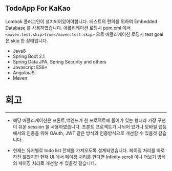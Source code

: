 ## TodoApp For KaKao

Lombok 플러그인이 설치되어있어야합니다.
테스트의 편의를 위하여 Embedded Database 를 사용하였습니다.
애플리케이션 로딩시 pom.xml 에서 ```<maven.test.skip>true</maven.test.skip>``` 
으로 애플리케이션 로딩시 test goal 은 skip 한 상태입니다.

* Java8
* Spring Boot 2.1 
* Spring Data JPA, Spring Security and others
* Javascript ES6+
* AngularJS
* Maven

# 회고
------------------------------------------------ 
* 해당 애플리케이션은 프론트,백엔드가 한 프로젝트에 들어가 있는 형태라 
가장 구현이 쉬운 session 을 사용하였습니다.
프론트 프로젝트가 나뉘어 있거나 모바일 앱등에서의 인증을 위해
OAuth, JWT 같은 방식의 인증방식으로 개선할 수 있을것 같습니다.

* 현재는 유저별로 todo list 전체를 가져오도록 설계되었습니다.
페이징 처리를 따로 하진 않았지만 현재 UI 에서 페이징 처리를 한다면 
Infinity scroll 이나 더보기 방식의 페이징 처리로 개선할 수 있을것 같습니다.